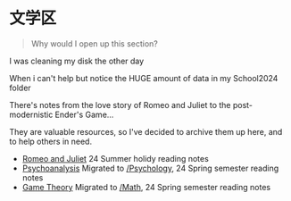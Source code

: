 # 文学区
> Why would I open up this section?

I was cleaning my disk the other day

When i can't help but notice the HUGE amount of data in my School2024 folder

There's notes from the love story of Romeo and Juliet to the post-modernistic Ender's Game...

They are valuable resources, so I've decided to archive them up here, and to help others in need.


- [Romeo and Juliet](RomeondJuliet) 24 Summer holidy reading notes
- [Psychoanalysis](/en/Psychology/Psych) Migrated to [/Psychology](/en/Psychology/), 24 Spring semester reading notes
- [Game Theory](/en/Math/GameTheory) Migrated to [/Math](/en/Math/), 24 Spring semester reading notes
